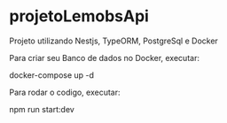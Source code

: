 # projetoLemobsApi
Projeto utilizando Nestjs, TypeORM, PostgreSql e Docker

Para criar seu Banco de dados no Docker, executar:

docker-compose up -d

Para rodar o codigo, executar:

npm run start:dev

